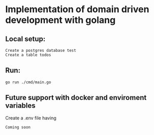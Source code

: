 # Implementation of domain driven development with golang

## Local setup:

```
Create a postgres database test
Create a table todos
```

## Run:   

```
go run ./cmd/main.go 
```

## Future support with docker and enviroment variables

Create a .env file having

```
Coming soon
```